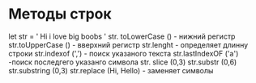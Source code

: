 # Методы строк #
let str = ' Hi i love big boobs ' 
str. toLowerCase () - нижний регистр 
str.toUpperCase () - вверхний регистр
str.lenght - определяет длинну строки
str.indexof (',') - поиск указаного текста 
str.lastIndexOF ('a') -поиск последгего указанго символа 
str. slice (0,3)
str.substr (0,6)
str.substring (0,3)
str.replace (Hi, Hello) - заменяет символы 

